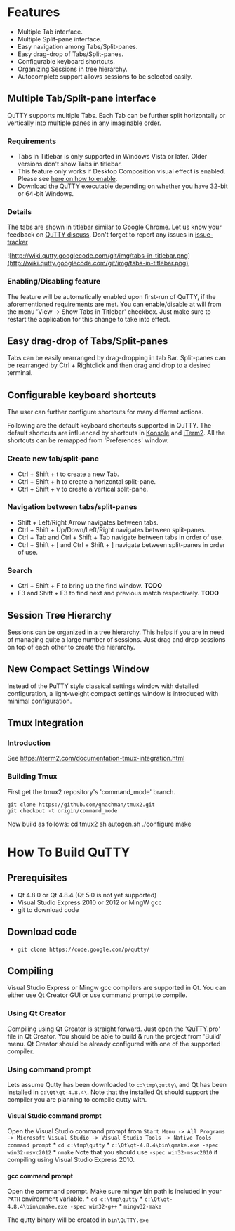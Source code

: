 # Features

- Multiple Tab interface.
- Multiple Split-pane interface.
- Easy navigation among Tabs/Split-panes.
- Easy drag-drop of Tabs/Split-panes.
- Configurable keyboard shortcuts.
- Organizing Sessions in tree hierarchy.
- Autocomplete support allows sessions to be selected easily.

## Multiple Tab/Split-pane interface

QuTTY supports multiple Tabs. Each Tab can be further split horizontally or vertically into multiple panes in any imaginable order.

### Requirements

- Tabs in Titlebar is only supported in Windows Vista or later. Older versions don't show Tabs in titlebar.
- This feature only works if Desktop Composition visual effect is enabled. Please see [here on how to enable](http://www.sevenforums.com/tutorials/127411-desktop-composition-enable-disable.html).
- Download the QuTTY executable depending on whether you have 32-bit or 64-bit Windows.

### Details

The tabs are shown in titlebar similar to Google Chrome. Let us know your feedback on [QuTTY discuss](http://groups.google.com/group/qutty-discuss). Don't forget to report any issues in [issue-tracker](http://code.google.com/p/qutty/issues/list)

![http://wiki.qutty.googlecode.com/git/img/tabs-in-titlebar.png](http://wiki.qutty.googlecode.com/git/img/tabs-in-titlebar.png)

### Enabling/Disabling feature

The feature will be automatically enabled upon first-run of QuTTY, if the aforementioned requirements are met. You can enable/disable at will from the menu 'View -> Show Tabs in Titlebar' checkbox. Just make sure to restart the application for this change to take into effect.

## Easy drag-drop of Tabs/Split-panes

Tabs can be easily rearranged by drag-dropping in tab Bar. Split-panes can be rearranged by Ctrl + Rightclick and then drag and drop to a desired terminal.

## Configurable keyboard shortcuts

The user can further configure shortcuts for many different actions.

Following are the default keyboard shortcuts supported in QuTTY. The default shortcuts are influenced by shortcuts in [Konsole](https://konsole.kde.org/) and [iTerm2](https://www.iterm2.com/). All the shortcuts can be remapped from 'Preferences' window.

### Create new tab/split-pane

- Ctrl + Shift + t to create a new Tab.
- Ctrl + Shift + h to create a horizontal split-pane.
- Ctrl + Shift + v to create a vertical split-pane.

### Navigation between tabs/split-panes

- Shift + Left/Right Arrow navigates between tabs.
- Ctrl + Shift + Up/Down/Left/Right navigates between split-panes.
- Ctrl + Tab and Ctrl + Shift + Tab navigate between tabs in order of use.
- Ctrl + Shift + \[ and Ctrl + Shift + ] navigate between split-panes in order of use.

### Search

- Ctrl + Shift + F to bring up the find window. **TODO**
- F3 and Shift + F3 to find next and previous match respectively. **TODO**

## Session Tree Hierarchy

Sessions can be organized in a tree hierarchy. This helps if you are in need of managing quite a large number of sessions. Just drag and drop sessions on top of each other to create the hierarchy.

## New Compact Settings Window

Instead of the PuTTY style classical settings window with detailed configuration, a light-weight compact settings window is introduced with minimal configuration.


## Tmux Integration

### Introduction

See https://iterm2.com/documentation-tmux-integration.html

### Building Tmux

First get the tmux2 repository's 'command_mode' branch.

    git clone https://github.com/gnachman/tmux2.git
    git checkout -t origin/command_mode

Now build as follows: 
    cd tmux2
    sh autogen.sh
    ./configure
    make

# How To Build QuTTY

## Prerequisites

- Qt 4.8.0 or Qt 4.8.4 (Qt 5.0 is not yet supported)
- Visual Studio Express 2010 or 2012 or MingW gcc
- git to download code

## Download code

- `git clone https://code.google.com/p/qutty/`

## Compiling

Visual Studio Express or Mingw gcc compilers are supported in Qt. You can either use Qt Creator GUI or use command prompt to compile.

### Using Qt Creator

Compiling using Qt Creator is straight forward. Just open the 'QuTTY.pro' file in Qt Creator. You should be able to build & run the project from 'Build' menu. Qt Creator should be already configured with one of the supported compiler.

### Using command prompt

Lets assume Qutty has been downloaded to `c:\tmp\qutty\` and Qt has been installed in `c:\Qt\qt-4.8.4\`. Note that the installed Qt should support the compiler you are planning to compile qutty with.

#### Visual Studio command prompt

Open the Visual Studio command prompt from `Start Menu -> All Programs -> Microsoft Visual Studio -> Visual Studio Tools -> Native Tools command prompt` * `cd c:\tmp\qutty` * `c:\Qt\qt-4.8.4\bin\qmake.exe -spec win32-msvc2012` * `nmake` Note that you should use `-spec win32-msvc2010` if compiling using Visual Studio Express 2010.

#### gcc command prompt

Open the command prompt. Make sure mingw bin path is included in your `PATH` environment variable. * `cd c:\tmp\qutty` * `c:\Qt\qt-4.8.4\bin\qmake.exe -spec win32-g++` * `mingw32-make`

The qutty binary will be created in `bin\QuTTY.exe`